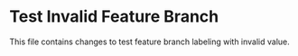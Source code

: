 # Test Invalid Feature Branch

This file contains changes to test feature branch labeling with invalid value.

